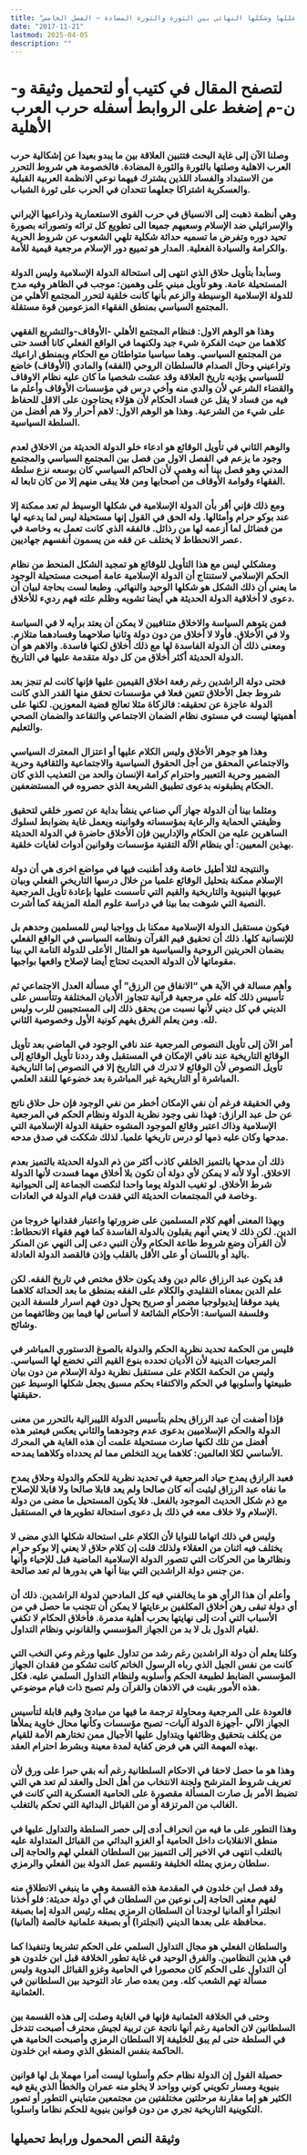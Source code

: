 ```yaml
---
title: "حرب العرب الأهلية، عللها وشكلها النهائي بين الثورة والثورة المضادة – الفصل الخامس"
date: "2017-11-21"
lastmod: 2025-04-05
description: ""
---
```

# **لتصفح المقال في كتيب أو لتحميل وثيقة و-ن-م إضغط على الروابط أسفله** **حرب العرب الأهلية**

### وصلنا الآن إلى غاية البحث فتتبين العلاقة بين ما يبدو بعيدا عن إشكالية حرب العرب الاهلية وصلتها بالثورة والثورة المضادة. فالخصومة هي شروط التحرر من الاستبداد والفساد اللذين يشترك فيهما نوعي الانظمة العربية القبلية والعسكرية اشتراكا جعلهما تتحدان في الحرب على ثورة الشباب.

### وهي أنظمة ذهبت إلى الانسياق في حرب القوى الاستعمارية وذراعيها الإيراني والإسرائيلي ضد الإسلام وسعيهم جميعا الى تطويع كل تراثه وتصوراته بصورة تحيد دوره وتفرض ما تسميه حداثة شكلية تلهي الشعوب عن شروط الحرية والكرامة والسيادة الفعلية. المدار هو تمييع دور الإسلام مرجعية قيمية للأمة.

### وسأبدأ بتأويل حلاق الذي انتهى إلى استحالة الدولة الإسلامية وليس الدولة المستحيلة عامة. وهو تأويل مبني على وهمين: موجب في الظاهر وفيه مدح للدولة الإسلامية الوسيطة والزعم بأنها كانت خلقية لتحرر المجتمع الأهلي من المجتمع السياسي بمنطق الفقهاء المزعومين قوة مستقلة.

### وهذا هو الوهم الاول: فنظام المجتمع الأهلي -الأوقاف-والتشريع الفقهي كلاهما من حيث الفكرة شيء جيد ولكنهما في الواقع الفعلي كانا أفسد حتى من المجتمع السياسي. وهما سياسيا متواطئان مع الحكام وبمنطق اراعيك وتراعيني وحال الصدام فالسلطان الروحي (الفقه) والمادي (الأوقاف) خاضع للسياسي يؤديه تاريخ العلاقة وقد عشت شخصيا ما كان عليه نظام الاوقاف والقضاء الشرعي لأن والدي منه وأخي درس في مؤسسات الأوقاف وأعلم ما فيه من فساد لا يقل عن فساد الحكام لأن هؤلاء يحتاجون على الاقل للحفاظ على شيء من الشرعية. وهذا هو الوهم الاول: لاهم أحرار ولا هم أفضل من السلطة السياسية.

### والوهم الثاني في تأويل الوقائع هو ادعاء خلو الدولة الحديثة من الاخلاق لعدم وجود ما يزعم في الفصل الاول من فصل بين المجتمع السياسي والمجتمع المدني وهو فصل بينا أنه وهمي لأن الحاكم السياسي كان بوسعه نزع سلطة الفقهاء وقوامة الأوقاف من أصحابها ومن فلا يبقى منهم إلا من كان تابعا له.

### ومع ذلك فإني أقر بأن الدولة الإسلامية في شكلها الوسيط لم تعد ممكنة إلا عند بوكو حرام وأمثالها. وله الحق في القول إنها مستحيلة ليس لما يدعيه لها من فضائل لما أزعمه لها من رذائل. فالفقه الذي كانت تعمل به وخاصة في عصر الانحطاط لا يختلف عن فقه من يسمون أنفسهم جهاديين.

### ومشكلي ليس مع هذا التأويل للوقائع هو تمجيد الشكل المنحط من نظام الحكم الإسلامي لاستنتاج أن الدولة الإسلامية عامة أصبحت مستحيلة الوجود ما يعني أن ذلك الشكل هو شكلها الوحيد والنهائي. وطبعا لست بحاجة لبيان أن دعوى لا أخلاقية الدولة الحديثة هي أيضا تشويه وظلم علته فهم رديء للأخلاق.

### فمن يتوهم السياسة والاخلاق متنافيين لا يمكن أن يعتد برأيه لا في السياسة ولا في الأخلاق. فأولا لا أخلاق من دون دولة وثانيا صلاحهما وفسادهما متلازم. ومعنى ذلك أن الدولة الفاسدة لها مع ذلك أخلاق لكنها فاسدة. والاهم هو أن الدولة الحديثة أكثر أخلاق من كل دولة متقدمة عليها في التاريخ.

### فحتى دولة الراشدين رغم رفعة اخلاق القيمين عليها فإنها كانت لم تنجز بعد شروط جعل الأخلاق تتعين فعلا في مؤسسات تحقق منها القدر الذي كانت الدولة عاجزة عن تحقيقه: فالزكاة مثلا تعالج قضية المعوزين. لكنها على أهميتها ليست في مستوى نظام الضمان الاجتماعي والتقاعد والضمان الصحي والتعليم.

### وهذا هو جوهر الأخلاق وليس الكلام عليها أو اعتزال المعترك السياسي والاجتماعي المحقق من أجل الحقوق السياسية والاجتماعية والثقافية وحرية الضمير وحرية التعبير واحترام كرامة الإنسان والحد من التعذيب الذي كان الحكام يطبقونه بدعوى تطبيق الشريعة الذي حصروه في المستضعفين.

### ومثلما بينا أن الدولة جهاز آلي صناعي ينشأ بداية عن تصور خلقي لتحقيق وظيفتي الحماية والرعاية بمؤسساته وقوانينه ويعمل غاية بضوابط لسلوك الساهرين عليه من الحكام والإداريين فإن الأخلاق حاضرة في الدولة الحديثة بهذين المعيين: أي بنظام الآلة التقنية مؤسسات وقوانين أدوات لغايات خلقية.

### والنتيجة لئلا أطيل خاصة وقد أطنبت فيها في مواضع اخرى هي أن دولة الإسلام ممكنة بتحليل الوقائع علميا من خلال درسها التاريخي الفعلي وبيان عيوبها البنيوية والتاريخية والقيم التي تأسست عليها بإعادة تأويل المرجعية النصية التي شوهت بما بينا في دراسة علوم الملة المزيفة كما أشرت.

### فيكون مستقبل الدولة الإسلامية ممكنا بل وواجبا ليس للمسلمين وحدهم بل للإنسانية كلها. ذلك أن تحقيق قيم القرآن ونظامه السياسي في الواقع الفعلي بضمان الحريتين الروحية والسياسية هو المثال الأعلى للدولة التامة الي بينا مقوماتها لأن الدولة الحديث تحتاج أيضا لإصلاح واقعها بواجبها.

### وأهم مسالة في الآية هي “الانفاق من الرزق” أي مسألة العدل الاجتماعي ثم تأسيس ذلك كله على مرجعية قرآنية تتجاوز الأديان المختلفة وتتأسس على الديني في كل ديني لأنها نسبت من يحقق ذلك إلى المستجيبين للرب وليس لله. ومن يعلم الفرق يفهم كونية الأول وخصوصية الثاني.

### أمر الآن إلى تأويل النصوص المرجعية عند نافي الوجود في الماضي بعد تأويل الوقائع التاريخية عند نافي الإمكان في المستقبل وقد رددنا تأويل الوقائع إلى تأويل النصوص لأن الوقائع لا تدرك في التاريخ إلا في النصوص إما التاريخية المباشرة أو التاريخية غير المباشرة بعد خضوعها للنقد العلمي.

### وفي الحقيقة فرغم أن نفي الإمكان أخطر من نفي الوجود فإن حل حلاق ناتج عن حل عبد الرازق: فهذا نفى وجود نظرية الدولة ونظام الحكم في المرجعية الإسلامية وذاك اعتبر وقائع الموجود المشوه حقيقة الدولة الإسلامية التي مدحها وكان عليه ذمها لو درس تاريخها علميا. لذلك شككت في صدق مدحه.

### ذلك أن مدحها بالتميز الخلقي كاذب أكثر من ذم الدولة الحديثة بالتميز بعدم الاخلاق. أولا لأنه لا يمكن لأي دولة أن تكون بلا أخلاق مهما فسدت لأنها الدولة شرط الأخلاق. لو تغيب الدولة يوما واحدا لنكصت الجماعة إلى الحيوانية وخاصة في المجتمعات الحديثة التي فقدت قيام الدولة في العادات.

### وبهذا المعنى أفهم كلام المسلمين على ضرورتها واعتبار فقدانها خروجا من الدين. لكن ذلك لا يعني أنهم يقبلون بالدولة الفاسدة كما فهم فقهاء الانحطاط: لأن القرآن وضع شروط طاعة الحكام ولأن النبي دعى إلى النهي عن المنكر باليد أو باللسان أو على الأقل بالقلب وإذن فالقصد الدولة العادلة.

### قد يكون عبد الرزاق عالم دين وقد يكون حلاق مختص في تاريخ الفقه. لكن علم الدين بمعناه التقليدي والكلام على الفقه بمنطق ما بعد الحداثة كلاهما يفيد موقفا إيديولوجيا مضمر أو صريح يحول دون فهم اسرار فلسفة الدين وفلسفة السياسة: الأحكام الشائعة لا أساس لها فيما بين وظائفهما من وشائج.

### فليس من الحكمة تحديد نظرية الحكم والدولة بالصوغ الدستوري المباشر في المرجعيات الدينية لأن الأديان تحدده بنوع القيم التي تخضع لها السياسي. وليس من الحكمة الكلام على مستقبل نظرية دولة الإسلام من دون بيان طبيعتها وأسلوبها في الحكم والاكتفاء بحكم مسبق يجعل شكلها الوسيط عين حقيقتها.

### فإذا أضفت أن عبد الرزاق يحلم بتأسيس الدولة الليبرالية بالتحرر من معنى الدولة والحكم الإسلاميين بدعوى عدم وجودهما والثاني يعكس فيعتبر هذه أفضل من تلك لكنها صارت مستحيلة علمت أن هذه الغاية هي المحرك الأساسي لكلا العالمين: كلاهما يريد التخلص مما لم يحدداه وكلاهما يمدحه.

### فعبد الرازق يمدح حياد المرجعية في تحديد نظرية للحكم والدولة وحلاق يمدح ما نفاه عبد الرزاق ليثبت أنه كان صالحا ولم يعد قابلا صالحا ولا قابلا للإصلاح مع ذم شكل الحديث الموجود بالفعل. فلا يكون المستحيل ما مضى من دولة الإسلام ولا خلاف معه في ذلك بل دعوى استحالة تطويرها في المستقبل.

### وليس في ذلك اتهاما للنوايا لأن الكلام على استحالة شكلها الذي مضى لا يختلف فيه اثنان من العقلاء ولذلك قلت إن كلام حلاق لا يعني إلا بوكو حرام ونظائرها من الحركات التي تتصور الدولة الإسلامية الماضية قبل للإحياء وأنها من جنس دولة الراشدين التي بينا أنها هي بدورها لم تعد صالحة.

### وأعلم أن هذا الرأي هو ما يخالفني فيه كل المادحين لدولة الراشدين. ذلك أن أي دولة تبقى رهن أخلاق المكلفين برعايتها لا يمكن أن تتجنب ما حصل في من الأسباب التي أدت إلى نهايتها بحرب أهلية مدمرة. فأخلاق الحكام لا تكفي لقيام الدول بل لا بد من الجهاز المؤسسي والقانوني ونظام التداول.

### وكلنا يعلم أن دولة الراشدين رغم رشد من تداول عليها ورغم وعي النخب التي كانت من نفس الجيل الذي رباه الرسول الخاتم كانت تشكو من فقدان الجهاز المؤسسي الضابط لطبيعة الحكم وأسلوبه ولنظام التداول السلمي عليه. فكل هذه الأمور بقيت في الاذهان والقرآن ولم تصبح ذات قيام موضوعي.

### فالعودة على المرجعية ومحاولة ترجمة ما فيها من مبادئ وقيم قابلة لتأسيس الجهاز الآلي -أجهزة الدولة آليات- تصبح مؤسسات وكأنها محال خاوية يملأها من يكلف بتحقيق وظائفها ويتداول عليها الأجيال ممن تختارهم الأمة للقيام بهذه المهمة التي هي فرض كفاية لمدة معينة وبشرط احترام العقد.

### وهذا هو ما حصل لاحقا في الاحكام السلطانية رغم أنه بقي حبرا على ورق لأن تعريف شروط المترشح ولجنة الانتخاب من أهل الحل والعقد لم تعد هي التي تضبط الأمر بل صارت المسألة مقصورة على الحامية العسكرية التي كانت في الغالب من المرتزقة أو من القبائل البدائية التي تحكم بالتغلب.

### وهذا التطور على ما فيه من انحراف أدى إلى حصر السلطة والتداول عليها في منطق الانقلابات داخل الحامية أو الغزو البدائي من القبائل المتداولة عليه بالتغلب انتهى في الاخير إلى التمييز بين السلطان الفعلي لهم والحاجة إلى سلطان رمزي يمثله الخليفة وتقسيم عمل الدولة بين الفعلي والرمزي.

### وقد فصل ابن خلدون في المقدمة هذه القسمة وهي ما ينبغي الانطلاق منه لفهم معنى الحاجة إلى نوعين من السلطان في أي دولة حديثة: فلو أخذنا انجلترا أو ألمانيا لوجدنا أن السلطان الرمزي يمثله رئيس الدولة إما بصبغة محافظة على بعدها الديني (انجلترا) أو بصبغة علمانية خالصة (ألمانيا).

### والسلطان الفعلي هو مجال التداول السلمي على الحكم تشريعا وتنفيذا كما في هذين النظامين. والفرق الوحيد في غاية تطور الخلافة قبل ابن خلدون هو أن التداول على الحكم كان محصورا في الحامية وغزو القبائل البدوية وليس مسألة تهم الشعب كله. ومن بعده صار عاد التوحيد بين السلطانين في العثمانية.

### وحتى في الخلافة العثمانية فإنها في الغاية وصلت إلى هذه القسمة بين السلطانين لان الحامية رغم أنها ناتجة عن تربية لجيش محترف أصبحت تتدخل في السلطة حتى لم يبق للخليفة إلا السلطان الرمزي وأصبحت الحامية هي الحاكمة بنفس المنطق الذي وصفه ابن خلدون.

### حصيلة القول إن الدولة نظام حكم وأسلوبا ليست أمرا مهملا بل لها قوانين بنيوية ومسار تكويني كوني وواحد لا يخلو منه عمران والخطأ الذي يقع فيه الكثير هو إما مقارنة مرحلتين مختلفتين من مجتمعين متبايني التطور أو تصور التكوينية التاريخية تجري من دون قوانين بنيوية للحكم نظاما واسلوبا.

## وثيقة النص المحمول ورابط تحميلها

###
